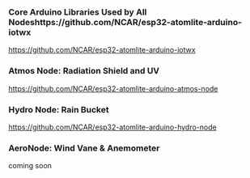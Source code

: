 ### Core Arduino Libraries Used by All Nodeshttps://github.com/NCAR/esp32-atomlite-arduino-iotwx
https://github.com/NCAR/esp32-atomlite-arduino-iotwx

### Atmos Node: Radiation Shield and UV
https://github.com/NCAR/esp32-atomlite-arduino-atmos-node

### Hydro Node: Rain Bucket
https://github.com/NCAR/esp32-atomlite-arduino-hydro-node

### AeroNode: Wind Vane & Anemometer
coming soon 


